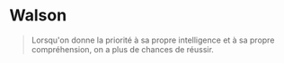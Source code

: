 # Walson

> Lorsqu'on donne la priorité à sa propre intelligence et à sa propre compréhension, on a plus de chances de réussir.
